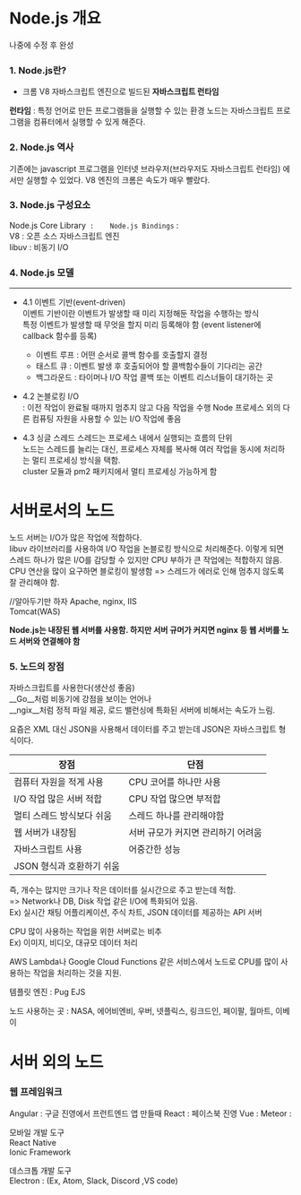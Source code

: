 # Node.js 개요
나중에 수정 후 완성

### 1. Node.js란?
+ 크롬 V8 자바스크립트 엔진으로 빌드된 __자바스크립트 런타임__  

__런타임__ :  특정 언어로 만든 프로그램들을 실행할 수 있는 환경 
노드는 자바스크립트 프로그램을 컴퓨터에서 실행할 수 있게 해준다.  

### 2. Node.js 역사  
기존에는 javascript 프로그램을 인터넷 브라우저(브라우저도 자바스크립트 런타임) 에서만 실행할 수 있었다.
V8 엔진의 크롬은 속도가 매우 빨랐다.

### 3. Node.js 구성요소 
Node.js Core Library` :   
Node.js Bindings` :   
V8 : 오픈 소스 자바스크립트 엔진  
libuv : 비동기 I/O    

### 4. Node.js 모델
***
+ 4.1 이벤트 기반(event-driven)  
이벤트 기반이란 이벤트가 발생할 때 미리 지정해둔 작업을 수행하는 방식  
특정 이벤트가 발생할 때 무엇을 할지 미리 등록해야 함 (event listener에 callback 함수를 등록)
  + 이벤트 루프 : 어떤 순서로 콜백 함수를 호출할지 결정
  + 태스트 큐 : 이벤트 발생 후 호출되어야 할 콜백함수들이 기다리는 공간 
  + 백그라운드 : 타이머나 I/O 작업 콜백 또는 이벤트 리스너들이 대기하는 곳  
 
 + 4.2 논블로킹 I/O  
 : 이전 작업이 완료될 때까지 멈추지 않고 다음 작업을 수행
 Node 프로세스 외의 다른 컴퓨팅 자원을 사용할 수 있는 I/O 작업에 좋음
 
 + 4.3 싱글 스레드
스레드는 프로세스 내에서 실행되는 흐름의 단위  
노드는 스레드를 늘리는 대신, 프로세스 자체를 복사해 여러 작업을 동시에 처리하는 멀티 프로세싱 방식을 택함.  
cluster 모듈과 pm2 패키지에서 멀티 프로세싱 가능하게 함

# 서버로서의 노드
노드 서버는 I/O가 많은 작업에 적합하다.  
libuv 라이브러리를 사용하여 I/O 작업을 논블로킹 방식으로 처리해준다. 이렇게 되면 스레드 하나가 많은 I/O를 감당할 수 있지만 CPU 부하가 큰 작업에는 적합하지 않음.
CPU 연산을 많이 요구하면 블로킹이 발생함
=> 스레드가 에러로 인해 멈추지 않도록 잘 관리해야 함.

//알아두기만 하자
Apache, nginx, IIS  
Tomcat(WAS)

__Node.js는 내장된 웹 서버를 사용함. 
하지만 서버 규머가 커지면 nginx 등 웹 서버를 노드 서버와 연결해야 함__

### 5. 노드의 장점  
자바스크립트를 사용한다(생산성 좋음)  
__Go__처럼 비동기에 강점을 보이는 언어나  
__ngix__처럼 정적 파일 제공, 로드 밸런싱에 특화된 서버에 비해서는 속도가 느림.  

요즘은 XML 대신 JSON을 사용해서 데이터를 주고 받는데 JSON은 자바스크립트 형식이다.  

|장점|단점|
|------|---|
|컴퓨터 자원을 적게 사용| CPU 코어를 하나만 사용|
|I/O 작업 많은 서버 적합 | CPU 작업 많으면 부적합|
|멀티 스레드 방식보다 쉬움| 스레드 하나를 관리해야함|
|웹 서버가 내장됨 | 서버 규모가 커지면 관리하기 어려움|
|자바스크립트 사용 | 어중간한 성능|
|JSON 형식과 호환하기 쉬움|  

즉, 개수는 많지만 크기나 작은 데이터를 실시간으로 주고 받는데 적합.  
=> Network나 DB, Disk 작업 같은 I/O에 특화되어 있음.  
Ex) 실시간 채팅 어플리케이션, 주식 차트, JSON 데이터를 제공하는 API 서버  

CPU 많이 사용하는 작업을 위한 서버로는 비추  
Ex) 이미지, 비디오, 대규모 데이터 처리  

 AWS Lambda나 Google Cloud Functions 같은 서비스에서 노드로 CPU를 많이 사용하는 작업을 처리하는 것을 지원.
 
 템플릿 엔진 : Pug EJS   
 
 노드 사용하는 곳 : NASA, 에어비엔비, 우버, 넷플릭스, 링크드인, 페이팔, 월마트, 이베이
 
 # 서버 외의 노드
 ### 웹 프레임워크   
 Angular : 구글 진영에서 프런트엔드 앱 만들때 
 React : 페이스북 진영
 Vue : 
 Meteor : 
 
 모바일 개발 도구  
 React Native  
 Ionic Framework  
 
 데스크톱 개발 도구  
 Electron : (Ex, Atom, Slack, Discord ,VS code)  
